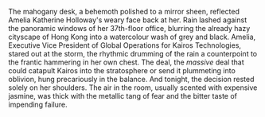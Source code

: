 The mahogany desk, a behemoth polished to a mirror sheen, reflected Amelia Katherine Holloway's weary face back at her.  Rain lashed against the panoramic windows of her 37th-floor office, blurring the already hazy cityscape of Hong Kong into a watercolour wash of grey and black.  Amelia, Executive Vice President of Global Operations for Kairos Technologies, stared out at the storm, the rhythmic drumming of the rain a counterpoint to the frantic hammering in her own chest.  The deal, the *massive* deal that could catapult Kairos into the stratosphere or send it plummeting into oblivion, hung precariously in the balance.  And tonight, the decision rested solely on her shoulders.  The air in the room, usually scented with expensive jasmine, was thick with the metallic tang of fear and the bitter taste of impending failure.
